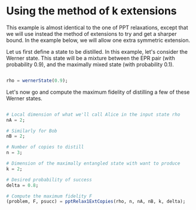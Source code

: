 # Using the method of k extensions

This example is almost identical to the one of PPT relaxations, except that we will use instead the method of extensions to try and get a sharper bound. In the example below, we will allow one extra symmetric extension.

Let us first define a state to be distilled. In this example, let's consider the Werner state. This state will be a mixture between the EPR pair (with probability 0.9), and the maximally mixed state (with probability 0.1).

```julia

rho = wernerState(0.9);

```

Let's now go and compute the maximum fidelity of distilling a few of these Werner states.

```julia

# Local dimension of what we'll call Alice in the input state rho
nA = 2;

# Similarly for Bob
nB = 2;

# Number of copies to distill
n = 3;

# Dimension of the maximally entangled state with want to produce
k = 2;

# Desired probability of success
delta = 0.8;

# Compute the maximum fidelity F
(problem, F, psucc) = pptRelax1ExtCopies(rho, n, nA, nB, k, delta); 
```
